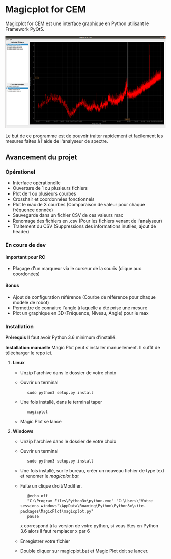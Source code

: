 # Magicplot for CEM

Magicplot for CEM est une interface graphique en Python utilisant le Framework PyQt5.

![Interface de magicplot](Doc/images/magicplot.jpeg "Interface de magicplot")

Le but de ce programme est de pouvoir traiter rapidement et facilement les mesures faites à l'aide de l'analyseur de spectre.

## Avancement du projet

### Opérationel

- Interface opérationelle
- Ouverture de 1 ou plusieurs fichiers
- Plot de 1 ou plusieurs courbes
- Crosshair et coordonnées fonctionnels
- Plot le max de X courbes (Comparaison de valeur pour chaque fréquence donnée)
- Sauvegarde dans un fichier CSV de ces valeurs max
- Renomage des fichiers en .csv (Pour les fichiers venant de l'analyseur)
- Traitement du CSV (Suppressions des informations inutiles, ajout de header)


### En cours de dev

#### Important pour RC
- Plaçage d'un marqueur via le curseur de la souris (clique aux coordonées)

#### Bonus
- Ajout de configuration référence (Courbe de référence pour chaque modèle de robot)
- Permettre de connaitre l'angle à laquelle a été prise une mesure
- Plot un graphique en 3D (Fréquence, Niveau, Angle) pour le max

### Installation

**Prérequis**
Il faut avoir Python 3.6 minimum d'installé.

**Installation manuelle**
Magic Plot peut s'installer manuellement. Il suffit de télécharger le repo [ici](https://gitlab.aldebaran.lan/int-mecatro/magicplot/-/archive/beta/magicplot-beta.zip).

1. **Linux**
   - Unzip l'archive dans le dossier de votre choix
   - Ouvrir un terminal
                            
            sudo python3 setup.py install
   - Une fois installé, dans le terminal taper

            magicplot
   - Magic Plot se lance

2. **Windows**
   - Unzip l'archive dans le dossier de votre choix
   - Ouvrir un terminal
                            
            sudo python3 setup.py install
   - Une fois installé, sur le bureau, créer un nouveau fichier de type text et renomer le *magicplot.bat*
   - Faite un clique droit/Modifier.
  
            @echo off
            "C:\Program Files\Python3x\python.exe" "C:\Users\"Votre sessions windows"\AppData\Roaming\Python\Python3x\site-packages\MagicPlot\magicplot.py"
            pause

        x correspond à la version de votre python, si vous êtes en Python 3.6 alors il faut remplacer x par 6
    
   - Enregistrer votre fichier
   - Double cliquer sur magicplot.bat et Magic Plot doit se lancer. 

